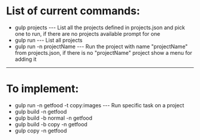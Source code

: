 # List of current commands:

- gulp projects --- List all the projects defined in projects.json and pick one to run, if there are no projects available prompt for one
- gulp run --- List all projects
- gulp run -n projectName --- Run the project with name "projectName" from projects.json, if there is no "projectName" project show a menu for adding it

-------------------------
# To implement:

- gulp run -n getfood -t copy:images --- Run specific task on a project
- gulp build -n getfood 
- gulp build -b normal -n getfood 
- gulp build -b copy -n getfood
- gulp copy -n getfood